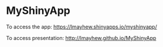 # MyShinyApp
To access the app: https://lmayhew.shinyapps.io/myshinyapp/

To access presentation: http://lmayhew.github.io/MyShinyApp
